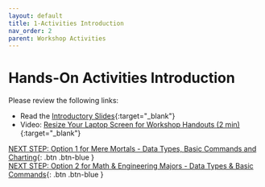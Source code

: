 ```yaml
---
layout: default
title: 1-Activities Introduction
nav_order: 2
parent: Workshop Activities
---
```

# Hands-On Activities Introduction

Please review the following links:

- Read the [Introductory Slides](https://docs.google.com/presentation/d/1LhGJBwUS-ilsF9bIkcY0hm_F_VdvvR8uYVt1JOVZTI8/edit#slide=id.g4d830b67e2_0_4){:target="_blank"} 
- Video: [Resize Your Laptop Screen for Workshop Handouts (2 min)](https://www.youtube.com/watch?v=Igk5hZUfzN0){:target="_blank"}

[NEXT STEP: Option 1 for Mere Mortals - Data Types, Basic Commands and Charting](basics-0.html){: .btn .btn-blue }<br>
[NEXT STEP: Option 2 for Math & Engineering Majors - Data Types & Basic Commands](basics-1.html){: .btn .btn-blue }
